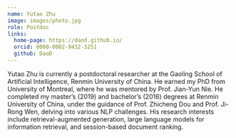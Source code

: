 ```yaml
---
name: Yutao Zhu
image: images/photo.jpg
role: Postdoc
links:
  home-page: https://daod.github.io/
  orcid: 0000-0002-9432-3251
  github: DaoD
---
```


Yutao Zhu is currently a postdoctoral researcher at the Gaoling School of Artificial Intelligence, Renmin University of China. He earned my PhD from University of Montreal, where he was mentored by Prof. Jian-Yun Nie. He completed my master’s (2019) and bachelor’s (2016) degrees at Renmin University of China, under the guidance of Prof. Zhicheng Dou and Prof. Ji-Rong Wen, delving into various NLP challenges. His research interests include retrieval-augmented generation, large language models for information retrieval, and session-based document ranking.
